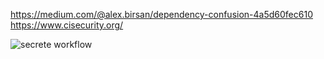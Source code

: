 https://medium.com/@alex.birsan/dependency-confusion-4a5d60fec610
https://www.cisecurity.org/


![secrete workflow](http://www.plantuml.com/plantuml/proxy?cache=no&src=https://raw.githubusercontent.com/wschaef/useful/master/security/gitops.puml)
